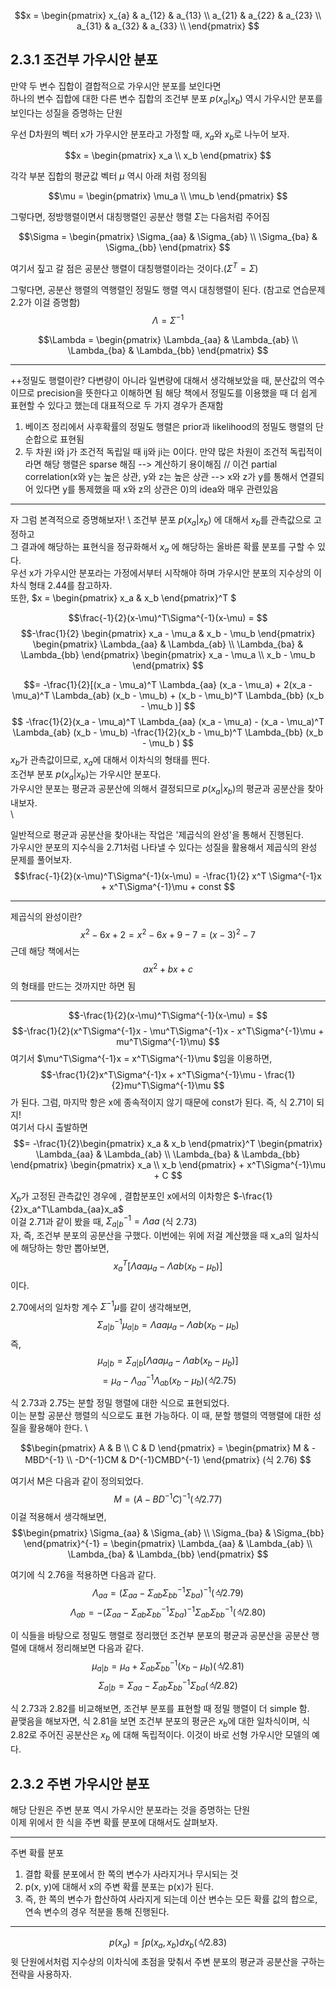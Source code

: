 $$x = \begin{pmatrix} 
         x_{a} & a_{12} & a_{13}  \\
         a_{21} & a_{22} & a_{23}  \\
         a_{31} & a_{32} & a_{33}  \\
       \end{pmatrix} $$
       
## 2.3.1 조건부 가우시안 분포

만약 두 변수 집합이 결합적으로 가우시안 분포를 보인다면 \
하나의 변수 집합에 대한 다른 변수 집합의 조건부 분포 $p(x_a | x_b)$ 역시 가우시안 분포를 보인다는 성질을 증명하는 단원

우선 D차원의 벡터 x가 가우시안 분포라고 가정할 때, $x_a$와 $x_b$로 나누어 보자. 
 
 $$x = \begin{pmatrix} 
         x_a  \\
         x_b       
       \end{pmatrix} $$
       
 각각 부분 집합의 평균값 벡터 $\mu$ 역시 아래 처럼 정의됨
 
 $$\mu = \begin{pmatrix} 
         \mu_a  \\
         \mu_b       
       \end{pmatrix} $$
       
 그렇다면, 정방행렬이면서 대칭행렬인 공분산 행렬 $\Sigma$는 다음처럼 주어짐 
 
$$\Sigma = \begin{pmatrix} 
           \Sigma_{aa} & \Sigma_{ab} \\
           \Sigma_{ba} & \Sigma_{bb} 
           \end{pmatrix} $$

여기서 짚고 갈 점은 공분산 행렬이 대칭행렬이라는 것이다.($\Sigma^T = \Sigma$)

그렇다면, 공분산 행렬의 역행렬인 정밀도 행렬 역시 대칭행렬이 된다. (참고로 연습문제 2.2가 이걸 증명함)
$$\Lambda = \Sigma^{-1}$$

$$\Lambda = \begin{pmatrix} 
            \Lambda_{aa} & \Lambda_{ab} \\
            \Lambda_{ba} & \Lambda_{bb} 
            \end{pmatrix} $$

-----------------------------------------------------------------------------------------------------------------------------------------------------------
++정밀도 행렬이란? 
다변량이 아니라 일변량에 대해서 생각해보았을 때, 분산값의 역수이므로 precision을 뜻한다고 이해하면 됨
해당 책에서 정밀도를 이용했을 때 더 쉽게 표현할 수 있다고 했는데 대표적으로 두 가지 경우가 존재함
1) 베이즈 정리에서 사후확률의 정밀도 행렬은 prior과 likelihood의 정밀도 행렬의 단순합으로 표현됨
2) 두 차원 i와 j가 조건적 독립일 때 ij와 ji는 0이다. 만약 많은 차원이 조건적 독립적이라면 해당 행렬은 sparse 해짐 --> 계산하기 용이해짐 //
   이건 partial correlation(x와 y는 높은 상관, y와 z는 높은 상관 --> x와 z가 y를 통해서 연결되어 있다면 y를 통제했을 때 x와 z의 상관은 0)의 idea와 매우 관련있음
-----------------------------------------------------------------------------------------------------------------------------------------------------------

자 그럼 본격적으로 증명해보자! \ 
조건부 분포  $p(x_a | x_b)$ 에 대해서 $x_b$를 관측값으로 고정하고 \
그 결과에 해당하는 표현식을 정규화해서 $x_a$ 에 해당하는 올바른 확률 분포를 구할 수 있다. \
우선 x가 가우시안 분포라는 가정에서부터 시작해야 하며 가우시안 분포의 지수상의 이차식 형태 2.44를 참고하자. \
또한, $x = \begin{pmatrix}
            x_a & x_b
           \end{pmatrix}^T $
           
$$\frac{-1}{2}(x-\mu)^T\Sigma^{-1}(x-\mu) = $$
$$-\frac{1}{2} \begin{pmatrix}
                x_a - \mu_a & x_b - \mu_b
                \end{pmatrix}
                \begin{pmatrix} 
                \Lambda_{aa} & \Lambda_{ab}  \\
                \Lambda_{ba} & \Lambda_{bb} 
                \end{pmatrix} 
                \begin{pmatrix}
                 x_a - \mu_a  \\
                 x_b - \mu_b
                \end{pmatrix} $$
                                                
$$= -\frac{1}{2}[(x_a - \mu_a)^T \Lambda_{aa} (x_a - \mu_a) + 2(x_a - \mu_a)^T \Lambda_{ab} (x_b - \mu_b) + (x_b - \mu_b)^T \Lambda_{bb} (x_b - \mu_b )] $$
$$ -\frac{1}{2}(x_a - \mu_a)^T \Lambda_{aa} (x_a - \mu_a) - (x_a - \mu_a)^T \Lambda_{ab} (x_b - \mu_b) -\frac{1}{2}(x_b - \mu_b)^T \Lambda_{bb} (x_b - \mu_b ) $$
$x_b$가 관측값이므로, $x_a$에 대해서 이차식의 형태를 띈다. \
조건부 분포 $p(x_a | x_b)$는 가우시안 분포다. \
가우시안 분포는 평균과 공분산에 의해서 결정되므로 $p(x_a | x_b)$의 평균과 공분산을 찾아내보자.  \
\

일반적으로 평균과 공분산을 찾아내는 작업은 '제곱식의 완성'을 통해서 진행된다. \
가우시안 분포의 지수식을 2.71처럼 나타낼 수 있다는 성질을 활용해서 제곱식의 완성 문제를 풀어보자. \
$$\frac{-1}{2}(x-\mu)^T\Sigma^{-1}(x-\mu) = -\frac{1}{2} x^T \Sigma^{-1}x + x^T\Sigma^{-1}\mu + const $$

------------------------------------------------------------------------------------------------------------------------------------------------
제곱식의 완성이란?
$$x^2 - 6x + 2 = x^2 - 6x + 9 - 7 = (x - 3 )^2 - 7 $$
근데 해당 책에서는 $$ax^2 + bx + c $$의 형태를 만드는 것까지만 하면 됨

------------------------------------------------------------------------------------------------------------------------------------------------

$$-\frac{1}{2}(x-\mu)^T\Sigma^{-1}(x-\mu) = $$
$$-\frac{1}{2}(x^T\Sigma^{-1}x - \mu^T\Sigma^{-1}x - x^T\Sigma^{-1}\mu + mu^T\Sigma^{-1}\mu) $$ 
여기서 $\mu^T\Sigma^{-1}x = x^T\Sigma^{-1}\mu $임을 이용하면, 
$$-\frac{1}{2}x^T\Sigma^{-1}x + x^T\Sigma^{-1}\mu - \frac{1}{2}mu^T\Sigma^{-1}\mu $$
가 된다. 그럼, 마지막 항은 x에 종속적이지 않기 때문에 const가 된다. 즉, 식 2.71이 되지! \
여기서 다시 출발하면 
$$= -\frac{1}{2}\begin{pmatrix}
                x_a  & x_b                 
                \end{pmatrix}^T
                \begin{pmatrix} 
                \Lambda_{aa} & \Lambda_{ab}  \\
                \Lambda_{ba} & \Lambda_{bb} 
                \end{pmatrix}
                \begin{pmatrix}
                 x_a   \\
                 x_b 
                \end{pmatrix} + x^T\Sigma^{-1}\mu + C $$
                
$X_b$가 고정된 관측값인 경우에 , 결합분포인 x에서의 이차항은 $-\frac{1}{2}x_a^T\Lambda_{aa}x_a$ \
이걸 2.71과 같이 봤을 때, $\Sigma_{a|b}^{-1} = \Lambda{aa}$  (식 2.73)  \
자, 즉, 조건부 분포의 공분산을 구했다. 
이번에는 위에 저걸 계산했을 때 x_a의 일차식에 해당하는 항만 뽑아보면, \
$$x_a^T[\Lambda{aa}\mu_a - \Lambda{ab}(x_b - \mu_b)]$$
이다. 

2.70에서의 일차항 계수 $\Sigma^{-1}\mu$를 같이 생각해보면, 
$$\Sigma_{a|b}^{-1}\mu_{a|b} = \Lambda{aa}\mu_a - \Lambda{ab}(x_b - \mu_b) $$
즉, 
$$\mu_{a|b} = \Sigma_{a|b}[\Lambda{aa}\mu_a - \Lambda{ab}(x_b - \mu_b)] $$
$$= \mu_a - \Lambda_{aa}^{-1}\Lambda_{ab}(x_b - \mu_b) (식 2.75) $$ 

식 2.73과 2.75는 분할 정밀 행렬에 대한 식으로 표현되었다. \
이는 분할 공분산 행렬의 식으로도 표현 가능하다. 이 때, 분할 행렬의 역행렬에 대한 성질을 활용해야 한다. \

$$\begin{pmatrix}    
    A & B  \\ 
    C & D 
    \end{pmatrix} = \begin{pmatrix}
                     M         & -MBD^{-1}    \\
                     -D^{-1}CM & D^{-1}CMBD^{-1} 
                    \end{pmatrix}  (식 2.76) $$
                    
여기서 M은 다음과 같이 정의되었다. 
$$M = (A-BD^{-1}C)^{-1}  (식 2.77)$$
이걸 적용해서 생각해보면, 
$$\begin{pmatrix} 
  \Sigma_{aa} & \Sigma_{ab} \\
  \Sigma_{ba} & \Sigma_{bb} 
  \end{pmatrix}^{-1}  = \begin{pmatrix} 
                           \Lambda_{aa} & \Lambda_{ab} \\
                           \Lambda_{ba} & \Lambda_{bb} 
                        \end{pmatrix} $$
                        
여기에 식 2.76을 적용하면 다음과 같다. 
$$\Lambda_{aa} = (\Sigma_{aa} - \Sigma_{ab}\Sigma_{bb}^{-1}\Sigma_{ba})^{-1} (식 2.79)$$
$$\Lambda_{ab} = -(\Sigma_{aa} - \Sigma_{ab}\Sigma_{bb}^{-1}\Sigma_{ba})^{-1} \Sigma_{ab}\Sigma_{bb}^{-1} (식 2.80)$$

이 식들을 바탕으로 정밀도 행렬로 정리했던 조건부 분포의 평균과 공분산을 공분산 행렬에 대해서 정리해보면 다음과 같다. 
$$\mu_{a|b} = \mu_{a} + \Sigma_{ab}\Sigma_{bb}^{-1}(x_b - \mu_b)  (식 2.81)$$
$$\Sigma_{a|b} = \Sigma_{aa} - \Sigma_{ab}\Sigma_{bb}^{-1}\Sigma_{ba}  (식 2.82)$$

식 2.73과 2.82를 비교해보면, 조건부 분포를 표현할 때 정밀 행렬이 더 simple 함. \
끝맺음을 해보자면, 식 2.81을 보면 조건부 분포의 평균은 $x_b$에 대한 일차식이며, 식 2.82로 주어진 공분산은 $x_b$ 에 대해 독립적이다. 
이것이 바로 선형 가우시안 모델의 예다. 


## 2.3.2 주변 가우시안 분포
해당 단원은 주변 분포 역시 가우시안 분포라는 것을 증명하는 단원 \
이제 위에서 한 식을 주변 확률 분포에 대해서도 살펴보자. 

------------------------------------------------------------------------------------------------------------------------------------------------
주변 확률 분포
1) 결합 확률 분포에서 한 쪽의 변수가 사라지거나 무시되는 것
2) p(x, y)에 대해서 x의 주변 확률 분포는 p(x)가 된다. 
3) 즉, 한 쪽의 변수가 합산하여 사라지게 되는데 이산 변수는 모든 확률 값의 합으로, 연속 변수의 경우 적분을 통해 진행된다. 

------------------------------------------------------------------------------------------------------------------------------------------------
$$p(x_a) = \int p(x_a, x_b)dx_b  (식 2.83) $$
윗 단원에서처럼 지수상의 이차식에 초점을 맞춰서 주변 분포의 평균과 공분산을 구하는 전략을 사용하자. 


